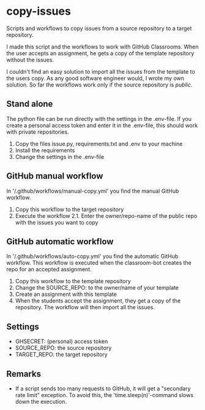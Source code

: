 
# copy-issues

Scripts and workflows to copy issues from a source repository to a target repository.

I made this script and the workflows to work with GitHub Classrooms. When the user accepts an assignment, he gets a copy of the template repository without the issues. 

I couldn't find an easy solution to import all the issues from the template to the users copy. As any good software engineer would, I wrote my own solution.
So far the workflows work only if the source repository is *public*.

## Stand alone

The python file can be run directly with the settings in the .env-file.
If you create a personal access token and enter it in the .env-file, this should work with private repositories.

 1. Copy the files issue.py, requirements.txt and .env to your machine
 2. Install the requirements
 3. Change the settings in the .env-file

## GitHub manual workflow

In '/.github/workflows/manual-copy.yml' you find the manual GitHub workflow. 
1. Copy this workflow to the target repository
2. Execute the workflow
  2.1. Enter the owner/repo-name of the public repo with the issues you want to copy

## GitHub automatic workflow

In '/.github/workflows/auto-copy.yml' you find the automatic GitHub workflow.
This workflow is executed when the classroom-bot creates the repo for an accepted assignment.
1. Copy this workflow to the template repository
2. Change the SOURCE_REPO: to the owner/name of your template
3. Create an assignment with this template
4. When the students accept the assignment, they get a copy of the repository. The workflow will then import all the issues.

## Settings
- GHSECRET: (personal) access token
- SOURCE_REPO: the source repository 
- TARGET_REPO: the target repository

## Remarks
- If a script sends too many requests to GitHub, it will get a "secondary rate limit" exception. To avoid this, the 'time.sleep(n)'-command slows down the execution.
